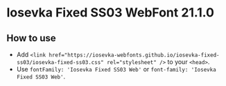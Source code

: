 # Iosevka Fixed SS03 WebFont 21.1.0

## How to use

- Add `<link href="https://iosevka-webfonts.github.io/iosevka-fixed-ss03/iosevka-fixed-ss03.css" rel="stylesheet" />` to your `<head>`.
- Use `fontFamily: 'Iosevka Fixed SS03 Web'` or `font-family: 'Iosevka Fixed SS03 Web'`.
